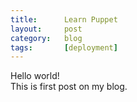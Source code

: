 ```yaml
---
title:      Learn Puppet
layout:     post
category:   blog
tags: 	    [deployment]
---
```


Hello world!   
This is first post on my blog.   
